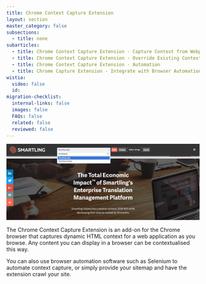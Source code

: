 ```yaml
---
title: Chrome Context Capture Extension
layout: section
master_category: false
subsections:
  - title: none
subarticles:
  - title: Chrome Context Capture Extension - Capture Context from Webpages
  - title: Chrome Context Capture Extension - Override Existing Context
  - title: Chrome Context Capture Extension - Automation
  - title: Chrome Capture Extension - Integrate with Browser Automation Software
wistia:
  video: false
  id:
migration-checklist:
  internal-links: false
  images: false
  FAQs: false
  related: false
  reviewed: false
---
```



![](/uploads/versions/smartling_global_content_translation_and_localization_solution-1---x----1264-499x---.png)

The Chrome Context Capture Extension is an add-on for the Chrome browser that captures dynamic HTML context for a web application as you browse. Any content you can display in a browser can be contextualised this way.

You can also use browser automation software such as Selenium to automate context capture, or simply provide your sitemap and have the extension crawl your site.